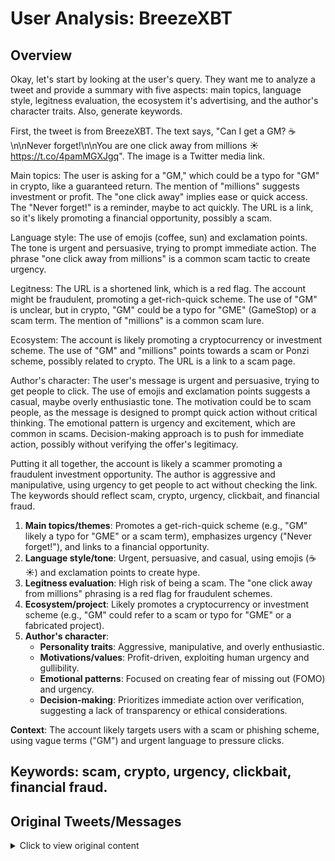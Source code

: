 # User Analysis: BreezeXBT

## Overview

<think>
Okay, let's start by looking at the user's query. They want me to analyze a tweet and provide a summary with five aspects: main topics, language style, legitness evaluation, the ecosystem it's advertising, and the author's character traits. Also, generate keywords.

First, the tweet is from BreezeXBT. The text says, "Can I get a GM? ☕️\n\nNever forget!\n\nYou are one click away from millions ☀️ https://t.co/4pamMGXJgq". The image is a Twitter media link. 

Main topics: The user is asking for a "GM," which could be a typo for "GM" in crypto, like a guaranteed return. The mention of "millions" suggests investment or profit. The "one click away" implies ease or quick access. The "Never forget!" is a reminder, maybe to act quickly. The URL is a link, so it's likely promoting a financial opportunity, possibly a scam.

Language style: The use of emojis (coffee, sun) and exclamation points. The tone is urgent and persuasive, trying to prompt immediate action. The phrase "one click away from millions" is a common scam tactic to create urgency.

Legitness: The URL is a shortened link, which is a red flag. The account might be fraudulent, promoting a get-rich-quick scheme. The use of "GM" is unclear, but in crypto, "GM" could be a typo for "GME" (GameStop) or a scam term. The mention of "millions" is a common scam lure.

Ecosystem: The account is likely promoting a cryptocurrency or investment scheme. The use of "GM" and "millions" points towards a scam or Ponzi scheme, possibly related to crypto. The URL is a link to a scam page.

Author's character: The user's message is urgent and persuasive, trying to get people to click. The use of emojis and exclamation points suggests a casual, maybe overly enthusiastic tone. The motivation could be to scam people, as the message is designed to prompt quick action without critical thinking. The emotional pattern is urgency and excitement, which are common in scams. Decision-making approach is to push for immediate action, possibly without verifying the offer's legitimacy.

Putting it all together, the account is likely a scammer promoting a fraudulent investment opportunity. The author is aggressive and manipulative, using urgency to get people to act without checking the link. The keywords should reflect scam, crypto, urgency, clickbait, and financial fraud.
</think>

1. **Main topics/themes**: Promotes a get-rich-quick scheme (e.g., "GM" likely a typo for "GME" or a scam term), emphasizes urgency ("Never forget!"), and links to a financial opportunity.  
2. **Language style/tone**: Urgent, persuasive, and casual, using emojis (☕️ ☀️) and exclamation points to create hype.  
3. **Legitness evaluation**: High risk of being a scam. The "one click away from millions" phrasing is a red flag for fraudulent schemes.  
4. **Ecosystem/project**: Likely promotes a cryptocurrency or investment scheme (e.g., "GM" could refer to a scam or typo for "GME" or a fabricated project).  
5. **Author's character**:  
   - **Personality traits**: Aggressive, manipulative, and overly enthusiastic.  
   - **Motivations/values**: Profit-driven, exploiting human urgency and gullibility.  
   - **Emotional patterns**: Focused on creating fear of missing out (FOMO) and urgency.  
   - **Decision-making**: Prioritizes immediate action over verification, suggesting a lack of transparency or ethical considerations.  

**Context**: The account likely targets users with a scam or phishing scheme, using vague terms ("GM") and urgent language to pressure clicks.  

**Keywords**: scam, crypto, urgency, clickbait, financial fraud.
---
## Original Tweets/Messages

<details>
<summary>Click to view original content</summary>

| Type | Content |
|------|---------|
| messages | Can I get a GM? ☕️

Never forget!

You are one click away from millions ☀️ https://t.co/4pamMGXJgq |

</details>
